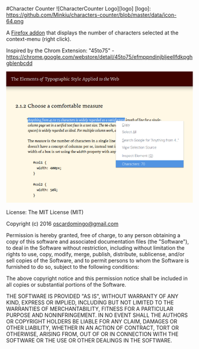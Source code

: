 #Character Counter 
![CharacterCounter Logo][logo] 
[logo]: https://github.com/Minkiu/characters-counter/blob/master/data/icon-64.png

A [Firefox addon](https://addons.mozilla.org/en-US/developers/addon/characters-counter/edit) that displays the number of characters selected at the context-menu (right click).

Inspired by the Chrom Extension: "45to75" - https://chrome.google.com/webstore/detail/45to75/efmppndinjbljeellfdkpghgblenbcdd

![Characters Counter Screenshot](https://github.com/Minkiu/characters-counter/blob/master/screenshot.jpg)

License:
The MIT License (MIT)

Copyright (c) 2016 oscardomingo@gmail.com

Permission is hereby granted, free of charge, to any person obtaining a copy of this software and associated documentation files (the "Software"), to deal in the Software without restriction, including without limitation the rights to use, copy, modify, merge, publish, distribute, sublicense, and/or sell copies of the Software, and to permit persons to whom the Software is furnished to do so, subject to the following conditions:

The above copyright notice and this permission notice shall be included in all copies or substantial portions of the Software.

THE SOFTWARE IS PROVIDED "AS IS", WITHOUT WARRANTY OF ANY KIND, EXPRESS OR IMPLIED, INCLUDING BUT NOT LIMITED TO THE WARRANTIES OF MERCHANTABILITY, FITNESS FOR A PARTICULAR PURPOSE AND NONINFRINGEMENT. IN NO EVENT SHALL THE AUTHORS OR COPYRIGHT HOLDERS BE LIABLE FOR ANY CLAIM, DAMAGES OR OTHER LIABILITY, WHETHER IN AN ACTION OF CONTRACT, TORT OR OTHERWISE, ARISING FROM, OUT OF OR IN CONNECTION WITH THE SOFTWARE OR THE USE OR OTHER DEALINGS IN THE SOFTWARE.
